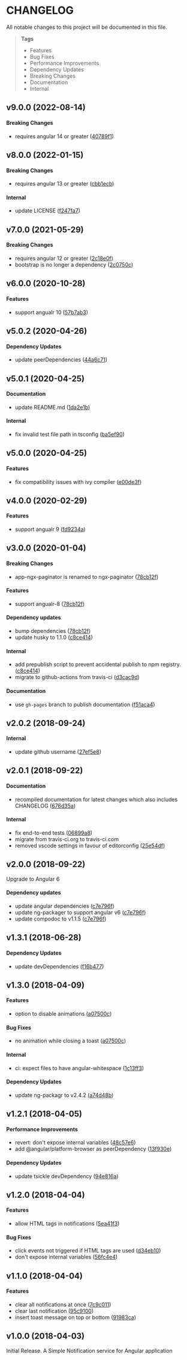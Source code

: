 # CHANGELOG

All notable changes to this project will be documented in this file.

> **Tags**
>
> - Features
> - Bug Fixes
> - Performance Improvements
> - Dependency Updates
> - Breaking Changes
> - Documentation
> - Internal

## v9.0.0 (2022-08-14)

#### Breaking Changes

- requires angular 14 or greater ([40789f1](https://github.com/sibiraj-s/ngx-notifier/commit/40789f1))

## v8.0.0 (2022-01-15)

#### Breaking Changes

- requires angular 13 or greater ([cbb1ecb](https://github.com/sibiraj-s/ngx-notifier/commit/cbb1ecb))

#### Internal

- update LICENSE ([f247fa7](https://github.com/sibiraj-s/ngx-notifier/commit/f247fa7))

## v7.0.0 (2021-05-29)

#### Breaking Changes

- requires angular 12 or greater ([2c18e0f](https://github.com/sibiraj-s/ngx-notifier/commit/2c18e0f))
- bootstrap is no longer a dependency ([2c0750c](https://github.com/sibiraj-s/ngx-notifier/commit/2c0750c))

## v6.0.0 (2020-10-28)

#### Features

- support angualr 10 ([57b7ab3](https://github.com/sibiraj-s/ngx-notifier/commit/57b7ab3))

## v5.0.2 (2020-04-26)

#### Dependency Updates

- update peerDependencies ([44a6c71](https://github.com/sibiraj-s/ngx-notifier/commit/44a6c71))

## v5.0.1 (2020-04-25)

#### Documentation

- update README.md ([1da2e1b](https://github.com/sibiraj-s/ngx-notifier/commit/1da2e1b))

#### Internal

- fix invalid test file path in tsconfig ([ba5ef90](https://github.com/sibiraj-s/ngx-notifier/commit/ba5ef90))

## v5.0.0 (2020-04-25)

#### Features

- fix compatibility issues with ivy compiler ([e00de3f](https://github.com/sibiraj-s/ngx-notifier/commit/e00de3f))

## v4.0.0 (2020-02-29)

#### Features

- support angualr 9 ([fd9234a](https://github.com/sibiraj-s/ngx-notifier/commit/fd9234a))

## v3.0.0 (2020-01-04)

#### Breaking Changes

- app-ngx-paginator is renamed to ngx-paginator ([78cb12f](https://github.com/sibiraj-s/ngx-notifier/commit/78cb12f))

#### Features

- support angualr-8 ([78cb12f](https://github.com/sibiraj-s/ngx-notifier/commit/78cb12f))

#### Dependency updates

- bump dependencies ([78cb12f](https://github.com/sibiraj-s/ngx-notifier/commit/78cb12f))
- update husky to 1.1.0 ([c8ce414](https://github.com/sibiraj-s/ngx-notifier/commit/c8ce414))

#### Internal

- add prepublish script to prevent accidental publish to npm registry. ([c8ce414](https://github.com/sibiraj-s/ngx-notifier/commit/c8ce414))
- migrate to github-actions from travis-ci ([d3cac9d](https://github.com/sibiraj-s/ngx-notifier/commit/d3cac9d))

#### Documentation

- use `gh-pages` branch to publish documentation ([f51aca4](https://github.com/sibiraj-s/ngx-notifier/commit/f51aca4))

## v2.0.2 (2018-09-24)

#### Internal

- update github username ([27ef5e8](https://github.com/sibiraj-s/ngx-notifier/commit/27ef5e8))

## v2.0.1 (2018-09-22)

#### Documentation

- recompiled documentation for latest changes which also includes CHANGELOG ([676d35a](https://github.com/sibiraj-s/ngx-notifier/commit/676d35a))

#### Internal

- fix end-to-end tests ([06899a8](https://github.com/sibiraj-s/ngx-notifier/commit/06899a8))
- migrate from travis-ci.org to travis-ci.com
- removed vscode settings in favour of editorconfig ([25e54df](https://github.com/sibiraj-s/ngx-notifier/commit/25e54df))

## v2.0.0 (2018-09-22)

Upgrade to Angular 6

#### Dependency updates

- update angular dependencies ([c7e796f](https://github.com/sibiraj-s/ngx-notifier/commit/c7e796f))
- update ng-packager to support angular v6 ([c7e796f](https://github.com/sibiraj-s/ngx-notifier/commit/c7e796f))
- update compodoc to v1.1.5 ([c7e796f](https://github.com/sibiraj-s/ngx-notifier/commit/c7e796f))

## v1.3.1 (2018-06-28)

#### Dependency Updates

- update devDependencies ([f16b477](https://github.com/sibiraj-s/ngx-notifier/commit/f16b477))

## v1.3.0 (2018-04-09)

#### Features

- option to disable animations ([a07500c](https://github.com/sibiraj-s/ngx-notifier/commit/a07500c))

#### Bug Fixes

- no animation while closing a toast ([a07500c](https://github.com/sibiraj-s/ngx-notifier/commit/a07500c))

#### Internal

- ci: expect files to have angular-whitespace ([1c13ff3](https://github.com/sibiraj-s/ngx-notifier/commit/1c13ff3))

#### Dependency Updates

- update ng-packagr to v2.4.2 ([a74d48b](https://github.com/sibiraj-s/ngx-notifier/commit/a74d48b))

## v1.2.1 (2018-04-05)

#### Performance Improvements

- revert: don't expose internal variables ([48c57e6](https://github.com/sibiraj-s/ngx-notifier/commit/48c57e6))
- add @angular/platform-browser as peerDependency ([13f930e](https://github.com/sibiraj-s/ngx-notifier/commit/13f930e))

#### Dependency Updates

- update tsickle devDependency ([94e816a](https://github.com/sibiraj-s/ngx-notifier/commit/94e816a))

## v1.2.0 (2018-04-04)

#### Features

- allow HTML tags in notifications ([5ea41f3](https://github.com/sibiraj-s/ngx-notifier/commit/5ea41f3))

#### Bug Fixes

- click events not triggered if HTML tags are used ([d34eb10](https://github.com/sibiraj-s/ngx-notifier/commit/d34eb10))
- don't expose internal variables ([56fc4e4](https://github.com/sibiraj-s/ngx-notifier/commit/56fc4e4))

## v1.1.0 (2018-04-04)

#### Features

- clear all notifications at once ([7c9c011](https://github.com/sibiraj-s/ngx-notifier/commit/7c9c011))
- clear last notification ([95c9100](https://github.com/sibiraj-s/ngx-notifier/commit/95c9100))
- insert toast message on top or bottom ([91983ca](https://github.com/sibiraj-s/ngx-notifier/commit/91983ca))

## v1.0.0 (2018-04-03)

Initial Release. A Simple Notification service for Angular application
